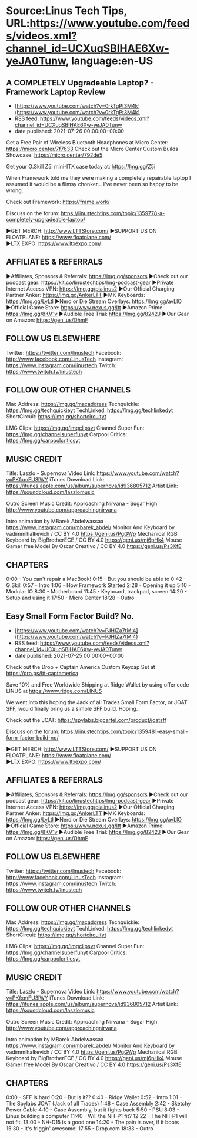 # Source:Linus Tech Tips, URL:https://www.youtube.com/feeds/videos.xml?channel_id=UCXuqSBlHAE6Xw-yeJA0Tunw, language:en-US

## A COMPLETELY Upgradeable Laptop?  - Framework Laptop Review
 - [https://www.youtube.com/watch?v=0rkTgPt3M4k](https://www.youtube.com/watch?v=0rkTgPt3M4k)
 - RSS feed: https://www.youtube.com/feeds/videos.xml?channel_id=UCXuqSBlHAE6Xw-yeJA0Tunw
 - date published: 2021-07-26 00:00:00+00:00

Get a Free Pair of Wireless Bluetooth Headphones at Micro Center: https://micro.center/7f7633
Check out the Micro Center Custom Builds Showcase: https://micro.center/792de5

Get your G.Skill Z5i mini-ITX case today at: https://lmg.gg/Z5i

When Framework told me they were making a completely repairable laptop I assumed it would be a flimsy chonker... I've never been so happy to be wrong.

Check out Framework: https://frame.work/

Discuss on the forum: https://linustechtips.com/topic/1359778-a-completely-upgradeable-laptop/


►GET MERCH: http://www.LTTStore.com/
►SUPPORT US ON FLOATPLANE: https://www.floatplane.com/  
►LTX EXPO: https://www.ltxexpo.com/   

AFFILIATES & REFERRALS
---------------------------------------------------
►Affiliates, Sponsors & Referrals: https://lmg.gg/sponsors
►Check out our podcast gear: https://kit.co/linustechtips/lmg-podcast-gear
►Private Internet Access VPN: https://lmg.gg/pialinus2
►Our Official Charging Partner Anker: https://lmg.gg/AnkerLTT
►MK Keyboards: https://lmg.gg/LyLtl
►Nerd or Die Stream Overlays: https://lmg.gg/avLlO
►Official Game Store: https://www.nexus.gg/ltt
►Amazon Prime: https://lmg.gg/8KV1v
►Audible Free Trial: https://lmg.gg/8242J
►Our Gear on Amazon: https://geni.us/OhmF

FOLLOW US ELSEWHERE
---------------------------------------------------  
Twitter: https://twitter.com/linustech
Facebook: http://www.facebook.com/LinusTech
Instagram: https://www.instagram.com/linustech
Twitch: https://www.twitch.tv/linustech

FOLLOW OUR OTHER CHANNELS
---------------------------------------------------  
Mac Address: https://lmg.gg/macaddress
Techquickie: https://lmg.gg/techquickieyt
TechLinked: https://lmg.gg/techlinkedyt
ShortCircuit: https://lmg.gg/shortcircuityt

LMG Clips: https://lmg.gg/lmgclipsyt
Channel Super Fun: https://lmg.gg/channelsuperfunyt
Carpool Critics: https://lmg.gg/carpoolcriticsyt

MUSIC CREDIT
---------------------------------------------------  
Title: Laszlo - Supernova
Video Link: https://www.youtube.com/watch?v=PKfxmFU3lWY
iTunes Download Link: https://itunes.apple.com/us/album/supernova/id936805712
Artist Link: https://soundcloud.com/laszlomusic

Outro Screen Music Credit: Approaching Nirvana - Sugar High http://www.youtube.com/approachingnirvana

Intro animation by MBarek Abdelwassaa https://www.instagram.com/mbarek_abdel/
Monitor And Keyboard by vadimmihalkevich / CC BY 4.0  https://geni.us/PgGWp
Mechanical RGB Keyboard by BigBrotherECE / CC BY 4.0 https://geni.us/mj6pHk4
Mouse Gamer free Model By Oscar Creativo / CC BY 4.0 https://geni.us/Ps3XfE

CHAPTERS
---------------------------------------------------  
0:00 - You can't repair a MacBook!
0:15 - But you should be able to
0:42 - G.Skill
0:57 - Intro
1:06 - How Framework Started
2:28 - Opening it up
5:10 - Modular IO
8:30 - Motherboard
11:45 - Keyboard, trackpad, screen
14:20 - Setup and using it
17:50 - Micro Center
18:28 - Outro

## Easy Small Form Factor Build? No.
 - [https://www.youtube.com/watch?v=PJHIZa7tMl4](https://www.youtube.com/watch?v=PJHIZa7tMl4)
 - RSS feed: https://www.youtube.com/feeds/videos.xml?channel_id=UCXuqSBlHAE6Xw-yeJA0Tunw
 - date published: 2021-07-25 00:00:00+00:00

Check out the Drop + Captain America Custom Keycap Set at https://dro.ps/ltt-captamerica

Save 10% and Free Worldwide Shipping at Ridge Wallet by using offer code LINUS at https://www.ridge.com/LINUS

We went into this hoping the Jack of all Trades Small Form Factor, or JOAT SFF, would finally bring us a simple SFF build. Hoping.

Check out the JOAT: https://spylabs.bigcartel.com/product/joatsff

Discuss on the forum: https://linustechtips.com/topic/1359481-easy-small-form-factor-build-no/


►GET MERCH: http://www.LTTStore.com/
►SUPPORT US ON FLOATPLANE: https://www.floatplane.com/  
►LTX EXPO: https://www.ltxexpo.com/   

AFFILIATES & REFERRALS
---------------------------------------------------
►Affiliates, Sponsors & Referrals: https://lmg.gg/sponsors
►Check out our podcast gear: https://kit.co/linustechtips/lmg-podcast-gear
►Private Internet Access VPN: https://lmg.gg/pialinus2
►Our Official Charging Partner Anker: https://lmg.gg/AnkerLTT
►MK Keyboards: https://lmg.gg/LyLtl
►Nerd or Die Stream Overlays: https://lmg.gg/avLlO
►Official Game Store: https://www.nexus.gg/ltt
►Amazon Prime: https://lmg.gg/8KV1v
►Audible Free Trial: https://lmg.gg/8242J
►Our Gear on Amazon: https://geni.us/OhmF

FOLLOW US ELSEWHERE
---------------------------------------------------  
Twitter: https://twitter.com/linustech
Facebook: http://www.facebook.com/LinusTech
Instagram: https://www.instagram.com/linustech
Twitch: https://www.twitch.tv/linustech

FOLLOW OUR OTHER CHANNELS
---------------------------------------------------  
Mac Address: https://lmg.gg/macaddress
Techquickie: https://lmg.gg/techquickieyt
TechLinked: https://lmg.gg/techlinkedyt
ShortCircuit: https://lmg.gg/shortcircuityt

LMG Clips: https://lmg.gg/lmgclipsyt
Channel Super Fun: https://lmg.gg/channelsuperfunyt
Carpool Critics: https://lmg.gg/carpoolcriticsyt

MUSIC CREDIT
---------------------------------------------------  
Title: Laszlo - Supernova
Video Link: https://www.youtube.com/watch?v=PKfxmFU3lWY
iTunes Download Link: https://itunes.apple.com/us/album/supernova/id936805712
Artist Link: https://soundcloud.com/laszlomusic

Outro Screen Music Credit: Approaching Nirvana - Sugar High http://www.youtube.com/approachingnirvana

Intro animation by MBarek Abdelwassaa https://www.instagram.com/mbarek_abdel/
Monitor And Keyboard by vadimmihalkevich / CC BY 4.0  https://geni.us/PgGWp
Mechanical RGB Keyboard by BigBrotherECE / CC BY 4.0 https://geni.us/mj6pHk4
Mouse Gamer free Model By Oscar Creativo / CC BY 4.0 https://geni.us/Ps3XfE

CHAPTERS
---------------------------------------------------  
0:00 - SFF is hard
0:20 - But is it??
0:40 - Ridge Wallet
0:52 - Intro
1:01 - The Spylabs JOAT (Jack of all Trades)
1:48 - Case Assembly
2:42 - Sketchy Power Cable
4:10 - Case Assembly, but it fights back
5:50 - PSU
8:03 - Linus building a computer
11:40 - Will the NH-P1 fit?
12:22 - The NH-P1 will not fit.
13:00 - NH-D15 is a good one
14:20 - The pain is over, if it boots
15:30 - It's friggin' awesome!
17:55 - Drop.com
18:33 - Outro

